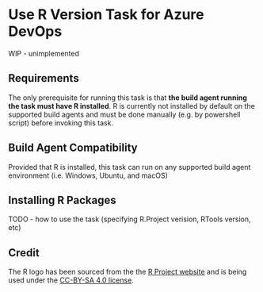 # Use R Version Task for Azure DevOps
WIP - unimplemented

## Requirements
The only prerequisite for running this task is that __the build agent running the task must have R installed__. R is currently not installed by default on the supported build agents and must be done manually (e.g. by powershell script) before invoking this task.

## Build Agent Compatibility
Provided that R is installed, this task can run on any supported build agent environment (i.e. Windows, Ubuntu, and macOS)

## Installing R Packages
TODO - how to use the task (specifying R.Project verision, RTools version, etc)

## Credit
The R logo has been sourced from the the [R Project website](https://www.r-project.org/logo/) and is being used under the [CC-BY-SA 4.0 license](https://creativecommons.org/licenses/by-sa/4.0/legalcode").